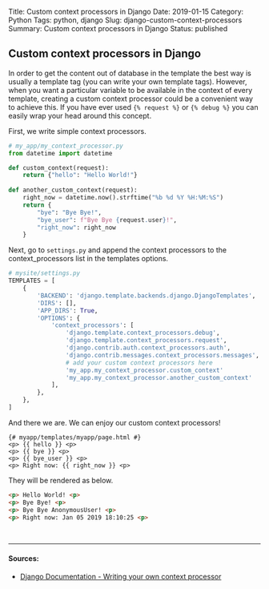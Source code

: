 Title: Custom context processors in Django
Date: 2019-01-15
Category: Python
Tags: python, django
Slug: django-custom-context-processors
Summary: Custom context processors in Django
Status: published


## Custom context processors in Django

In order to get the content out of database in the template the best way is usually a template tag (you can write your own template tags). However, when you want a particular variable to be available in the context of every template, creating a custom context processor could be a convenient way to achieve this.
If you have ever used ```{% request %}``` or ```{% debug %}``` you can easily wrap your head around this concept.

First, we write simple context processors.
```python
# my_app/my_context_processor.py
from datetime import datetime

def custom_context(request):
    return {"hello": "Hello World!"}
    
def another_custom_context(request):
    right_now = datetime.now().strftime("%b %d %Y %H:%M:%S")
    return {
        "bye": "Bye Bye!",
        "bye_user": f"Bye Bye {request.user}!",
        "right_now": right_now
    }
```

Next, go to ```settings.py``` and append the context processors to the context_processors list in the templates options.
```python
# mysite/settings.py
TEMPLATES = [
    {
        'BACKEND': 'django.template.backends.django.DjangoTemplates',
        'DIRS': [],
        'APP_DIRS': True,
        'OPTIONS': {
            'context_processors': [
                'django.template.context_processors.debug',
                'django.template.context_processors.request',
                'django.contrib.auth.context_processors.auth',
                'django.contrib.messages.context_processors.messages',
                # add your custom context processors here
                'my_app.my_context_processor.custom_context'
                'my_app.my_context_processor.another_custom_context'
            ],
        },
    },
]
```

And there we are. We can enjoy our custom context processors!
```jinja2
{# myapp/templates/myapp/page.html #}
<p> {{ hello }} <p>
<p> {{ bye }} <p>
<p> {{ bye_user }} <p>
<p> Right now: {{ right_now }} <p>
```

They will be rendered as below.
```html
<p> Hello World! <p>
<p> Bye Bye! <p>
<p> Bye Bye AnonymousUser! <p>
<p> Right now: Jan 05 2019 18:10:25 <p>
```

<br>

----------------
#### Sources:
* [Django Documentation - Writing your own context processor](https://docs.djangoproject.com/en/2.1/ref/templates/api/#writing-your-own-context-processors)

